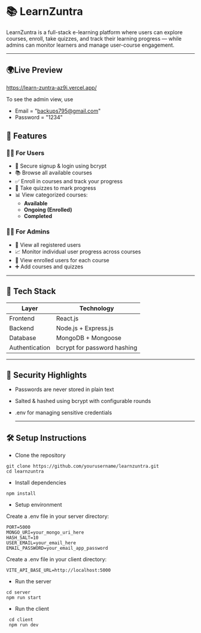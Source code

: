 # 📚 LearnZuntra

LearnZuntra is a full-stack e-learning platform where users can explore courses, enroll, take quizzes, and track their learning progress — while admins can monitor learners and manage user-course engagement.

---

## 🌍Live Preview
https://learn-zuntra-az9i.vercel.app/

To see the admin view, use 
- Email = "backups795@gmail.com"
- Password = "1234"


## 🚀 Features

### 👨‍🎓 For Users
- 🔐 Secure signup & login using bcrypt
- 📚 Browse all available courses
- ✅ Enroll in courses and track your progress
- 🧠 Take quizzes to mark progress
- 📊 View categorized courses:
  - **Available**
  - **Ongoing (Enrolled)**
  - **Completed**

### 👩‍💼 For Admins
- 👀 View all registered users
- 📈 Monitor individual user progress across courses
- 🧾 View enrolled users for each course
- ➕ Add courses and quizzes

---

## 🧱 Tech Stack

| Layer        | Technology             |
|--------------|------------------------|
| Frontend     | React.js               |
| Backend      | Node.js + Express.js   |
| Database     | MongoDB + Mongoose     |
| Authentication | bcrypt for password hashing |


---

## 🔐 Security Highlights

- Passwords are never stored in plain text
- Salted & hashed using bcrypt with configurable rounds
- .env for managing sensitive credentials

  ---

## 🛠️ Setup Instructions

- Clone the repository
```
git clone https://github.com/yourusername/learnzuntra.git
cd learnzuntra
```

- Install dependencies
```
npm install
```
- Setup environment

Create a .env file in your server directory:
```
PORT=5000
MONGO_URI=your_mongo_uri_here
HASH_SALT=10
USER_EMAIL=your_email_here
EMAIL_PASSWORD=your_email_app_password
```
Create a .env file in your client directory:

```
VITE_API_BASE_URL=http://localhost:5000
```

- Run the server
```
cd server
npm run start
```

- Run the client
  
```
 cd client
 npm run dev
 ```
